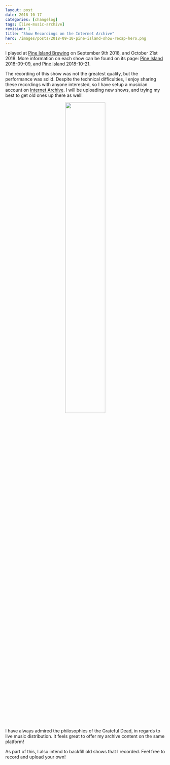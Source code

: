 ```yaml
---
layout: post
date: 2018-10-17
categories: [changelog]
tags: [live-music-archive]
revision: 1
title: "Show Recordings on the Internet Archive"
hero: /images/posts/2018-09-10-pine-island-show-recap-hero.png
---
```


I played at [Pine Island Brewing](https://pineislandbeer.com/) on September 9th 2018, and October 21st 2018.
More information on each show can be found on its page: [Pine Island 2018-09-09](https://www.richsoni.com/events/2018-09-09-pine-island-brewery/), and [Pine Island 2018-10-21](https://www.richsoni.com/events/2018-10-21-pine-island-brewery/).


The recording of this show was not the greatest quality, but the performance was solid.
Despite the technical difficulties, I enjoy sharing these recordings with anyone interested, so I have setup a musician account on [Internet Archive](https://www.archive.org).
I will be uploading new shows, and trying my best to get old ones up there as well!

<div style='width:100%'>
  <a style='margin: auto auto; display:block; text-align: center;' href='https://archive.org/details/RichSoni' target='_blank'>
    <img width='50%' src='/images/posts/2018-09-10-pine-island-show-recap-ia-rs.png' />
  </a>
</div>

I have always admired the philosophies of the Grateful Dead, in regards to live music distribution.
It feels great to offer my archive content on the same platform!

As part of this, I also intend to backfill old shows that I recorded.
Feel free to record and upload your own!
